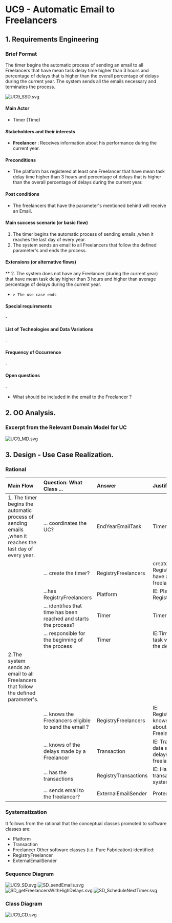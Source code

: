 # UC9 - Automatic Email to Freelancers 

## 1. Requirements Engineering

### Brief Format
The timer begins the automatic process of sending an email to all Freelancers that have mean task delay time higher than 3 hours and percentage of delays that is higher than the overall percentage of delays during the current year.
The system sends all the emails necessary and terminates the process.

![UC9_SSD.svg](UC9_SSD.svg)

#### Main Actor

* Timer (Time)

#### Stakeholders and their interests

* **Freelancer** : Receives information about his performance during the current year.

#### Preconditions

* The platform has registered at least one Freelancer that have mean task delay time higher than 3 hours and percentage of delays that is higher than the overall percentage of delays during the current year.

#### Post conditions

* The freelancers that have the parameter's mentioned behind will receive an Email.

#### Main success scenario (or basic flow)

1. The timer begins the automatic process of sending emails ,when it reaches the last day of every year.
2. The system sends an email to all Freelancers that follow the defined parameter's and ends the process. 

#### Extensions (or alternative flows)   
 ** 2. The system does not have any Freelancer (during the current year) that have mean task delay higher than 3 hours and higher than average percentage of delays during the current year.
* > 
      > The use case ends
#### Special requirements
\-

#### List of Technologies and Data Variations
\-

#### Frequency of Occurrence
\-

#### Open questions
\-
* What should be included in the email to the Freelancer ?
## 2. OO Analysis.

### Excerpt from the Relevant Domain Model for UC

![UC9_MD.svg](UC9_MD.svg)

## 3. Design - Use Case Realization.

### Rational

| Main Flow | Question: What Class ... | Answer | Justification  |
|:--------------  |:---------------------- |:----------|:---------------------------- |
|1. The timer begins the automatic process of sending emails ,when it reaches the last day of every year. | ... coordinates the UC?| EndYearEmailTask |TimerTask |
| | ... create the timer? | RegistryFreelancers | creator: RegistryTransactions have all the freelancers needed. | 
| |...has RegistryFreelancers | Platform | IE: Platform has RegistryFreelancers. |
|  | ... identifies that time has been reached and starts the process? | Timer | Timer |
| |... responsible for the beginning of the process | Timer |IE:Timer begins the task when it reaches the designated time.|
|2.The system sends an email to all Freelancers that follow the defined parameter's.| 
| |...  knows the Freelancers eligible to send the email ? | RegistryFreelancers |IE: RegistryFreelancers knows the data about all Freelancers.|
| | ... knows of the delays made by a Freelancer | Transaction | IE: Transaction have data about the delays made by the freelancer.|
| | ... has the transactions | RegistryTransactions | IE: Has all transactions of the system | 
| | ... sends email to the freelancer? | ExternalEmailSender | Protected Variation. | 

### Systematization ##

It follows from the rational that the conceptual classes promoted to software classes are:
* Platform 
* Transaction
* Freelancer
Other software classes (i.e. Pure Fabrication) identified: 
* RegistryFreelancer
* ExternalEmailSender
###	Sequence Diagram

![UC9_SD.svg](UC9_SD.svg)
![SD_sendEmails.svg](SD_sendEmails.svg)
![SD_getFreelancersWithHighDelays.svg](SD_getFreelancersWithHighDelays.svg)
![SD_ScheduleNextTimer.svg](SD_ScheduleNextTimer.svg)


###	Class Diagram

![UC9_CD.svg](UC9_CD.svg)

